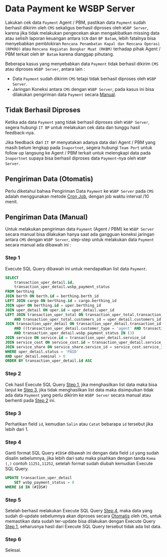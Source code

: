 # Data Payment ke WSBP Server

Lakukan cek data `Payment` Agent / PBM, pastikan data `Payment` sudah berhasil dikirim oleh `CMS` sekaligus berhasil diproses oleh `WSBP Server`, karena jika tidak melakukan pengecekan akan mengakibatkan missing data atau selisih laporan keuangan antara `SCN` dan `BP Batam`, lebih fatalnya bisa menyebabkan pemblokiran `Rencana Penambatan Kapal dan Rencana Operasi (RPKRO)` atau `Rencana Kegiatan Bongkar Muat (RKBM)` terhadap pihak Agent / PBM terkait oleh `BP Batam` karena dianggap pihutang.

Beberapa kasus yang menyebabkan data `Payment` tidak berhasil dikirim `CMS` atau diproses `WSBP Server`, antara lain :

- Data `Payment` sudah dikirim `CMS` tetapi tidak berhasil diproses oleh `WSBP Server`.
- Jaringan Koneksi antara `CMS` dengan `WSBP Server`, pada kasus ini bisa dilakukan pengiriman data `Payment` secara [Manual](data-payment-wsbp.md#pengiriman-data-manual).

## Tidak Berhasil Diproses

Ketika ada data `Payment` yang tidak berhasil diproses oleh `WSBP Server`, segera hubungi `IT BP` untuk melakukan cek data dan tunggu hasil feedback-nya.

Jika feedback dari `IT BP` menyatakan adanya data dari Agent / PBM yang masih belum lengkap pada `Inaportnet`, segera hubungi `Team Port` untuk follow up langsung ke Agent / PBM terkait untuk melengkapi data pada `Inaportnet` supaya bisa berhasil diproses data `Payment`-nya oleh `WSBP Server`.

## Pengiriman Data (Otomatis)

Perlu diketahui bahwa Pengiriman Data `Payment` ke `WSBP Server` pada `CMS` adalah menggunakan metode [Cron Job](cronjob.md), dengan job waktu interval /10 menit.

## Pengiriman Data (Manual)

Untuk melakukan pengiriman data `Payment` (Agent / PBM) ke `WSBP Server` secara manual bisa dilakukan hanya saat ada gangguan koneksi jaringan antara `CMS` dengan `WSBP Server`, step-step untuk melakukan data `Payment` secara manual ada dibawah ini :

### Step 1

Execute SQL Query dibawah ini untuk mendapatkan list data `Payment`.

```SQL
SELECT
    transaction_uper_detail.id,
    transaction_uper_detail.wsbp_payment_status
FROM berthing
JOIN berth ON berth.id = berthing.berth_id
LEFT JOIN cargo ON berthing.id = cargo.berthing_id
JOIN uper ON berthing.id = uper.berthing_id
JOIN uper_detail ON uper.id = uper_detail.uper_id
LEFT JOIN transaction_uper_total ON transaction_uper_total.transaction_id = uper_detail.transaction_id
    AND transaction_uper_total.customers_id = uper_detail.customers_id
JOIN transaction_uper_detail ON transaction_uper_detail.transaction_id = uper_detail.transaction_id
    AND ((transaction_uper_detail.customer_type = 'agent' AND transaction_uper_total.customer_type_id = 1) OR transaction_uper_detail.pbm_id = transaction_uper_total.customers_id)
    AND transaction_uper_detail.wsbp_payment_status IN (3)
JOIN service ON service.id = transaction_uper_detail.service_id
JOIN service_cost ON service_cost.id = transaction_uper_detail.service_cost_id
JOIN service_share ON service_share.service_id = service_cost.service_id and service_share.company_id=2
WHERE uper_detail.status = 'PAID'
AND uper_detail.nominal > 0
ORDER BY transaction_uper_detail.id ASC
```

### Step 2

Cek hasil Execute SQL Query [Step 1](data-payment-wsbp.md#step-1), jika menghasilkan list data maka bisa lanjut ke [Step 3](data-payment-wsbp.md#step-3), jika tidak menghasilkan list data maka disimpulkan tidak ada data `Payment` yang perlu dikirim ke `WSBP Server` secara manual atau berhenti pada [Step 2](data-payment-wsbp.md#step-2) ini.

### Step 3

Perhatikan field `id`, kemudian `Salin` atau `Catat` bebarapa `id` tersebut jika lebih dari 1.

### Step 4

Ganti format SQL Query `#IDS#` dibawah ini dengan data field `id` yang sudah disalin sebelumnya, jika lebih dari satu maka pisahkan dengan tanda `Koma (,)` contoh `11251,11252`, setelah format sudah diubah kemudian Execute SQL Query.

```SQL
UPDATE transaction_uper_detail
    SET wsbp_payment_status = 0
WHERE id IN (#IDS#)
```

### Step 5

Setelah berhasil melakukan Execute SQL Query [Step 4](data-payment-wsbp.md#step-1), maka data yang sudah di-update sebelumnya akan diproses secara [Otomatis](data-payment-wsbp.md#pengiriman-data-otomatis) oleh `CMS`, untuk memastikan data sudah ter-update bisa dilakukan dengan Execute Query [Step 1](data-payment-wsbp.md#step-1), seharusnya hasil dari Execute SQL Query tersebut tidak ada list data.

### Step 6

Selesai.
